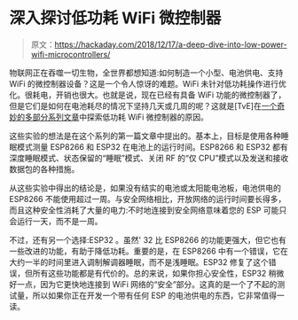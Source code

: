 # 深入探讨低功耗 WiFi 微控制器

> 原文：<https://hackaday.com/2018/12/17/a-deep-dive-into-low-power-wifi-microcontrollers/>

物联网正在吞噬一切生物，全世界都想知道:如何制造一个小型、电池供电、支持 WiFi 的微控制器设备？这是一个令人惊讶的难题。WiFi 未针对低功耗操作进行优化。很耗电，开销也很大。也就是说，现在已经有具备 WiFi 功能的微控制器了，但是它们是如何在电池耗尽的情况下坚持几天或几周的呢？这就是[TvE]在[一个奇妙的多部分系列文章](https://blog.voneicken.com/projects/low-power-wifi-intro/)中探索低功耗 WiFi 微控制器的原因。

这些实验的想法是在这个系列的第一篇文章中提出的。基本上，目标是使用各种睡眠模式测量 ESP8266 和 ESP32 在电池上的运行时间。ESP8266 和 ESP32 都有深度睡眠模式、状态保留的“睡眠”模式、关闭 RF 的“仅 CPU”模式以及发送和接收数据包的各种措施。

从这些实验中得出的结论是，如果没有结实的电池或太阳能电池板，电池供电的 ESP8266 不能使用超过一周。与安全网络相比，开放网络的运行时间要长得多，而且这种安全性消耗了大量的电力:不时地连接到安全网络意味着您的 ESP 可能只会运行一天，而不是一周。

不过，还有另一个选择:ESP32 。虽然' 32 比 ESP8266 的功能更强大，但它也有一些改进的功能，有助于降低功耗。重要的是，在 ESP8266 中有一个错误，它在大约一半的时间里进入调制解调器睡眠，而不是浅睡眠。ESP32 修复了这个错误，但所有这些功能都是有代价的。总的来说，如果你担心安全性，ESP32 稍微好一点，因为它更快地连接到 WiFi 网络的“安全”部分。这真的是一个了不起的测试量，所以如果你正在开发一个带有任何 ESP 的电池供电的东西，它非常值得一读。
